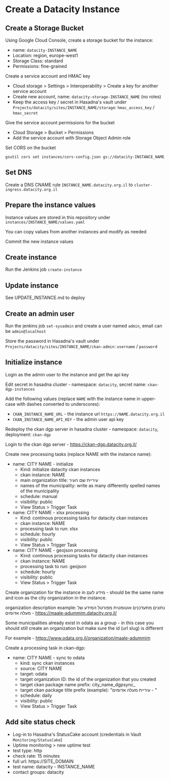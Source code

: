 # Create a Datacity Instance

## Create a Storage Bucket

Using Google Cloud Console, create a storage bucket for the instance:

* name: `datacity-INSTANCE_NAME`
* Location: region, europe-west1
* Storage Class: standard
* Permissions: fine-grained

Create a service account and HMAC key

* Cloud storage > Settings > Interoperability > Create a key for another service account
* Create new account, name: `datacity-storage-INSTANCE_NAME` (no roles)
* Keep the access key / secret in Hasadna's vault under `Projects/datacity/sites/INSTANCE_NAME/storage`: `hmac_access_key` / `hmac_secret`

Give the service account permissions for the bucket

* Cloud Storage > Bucket > Permissions
* Add the service account with Storage Object Admin role

Set CORS on the bucket

```
gsutil cors set instances/cors-config.json gs://datacity-INSTANCE_NAME
``` 

## Set DNS

Create a DNS CNAME rule `INSTANCE_NAME.datacity.org.il` to `cluster-ingress.datacity.org.il` 

## Prepare the instance values

Instance values are stored in this repository under `instances/INSTANCE_NAME/values.yaml`

You can copy values from another instances and modify as needed

Commit the new instance values

## Create instance

Run the Jenkins job `create-instance`

## Update instance

See UPDATE_INSTANCE.md to deploy

## Create an admin user

Run the jenkins job `set-sysadmin` and create a user named `admin`, email can be `admin@localhost`

Store the password in Hasadna's vault under `Projects/datacity/sites/INSTANCE_NAME/ckan-admin`: `username` / `password`

## Initialize instance

Login as the admin user to the instance and get the api key

Edit secret in hasadna cluster - namespace: `datacity`, secret name: `ckan-dgp-instances`

Add the following values (replace `NAME` with the instance name in upper-case with dashes converted to underscores):

* `CKAN_INSTANCE_NAME_URL` - the instance url `https://NAME.datacity.org.il`
* `CKAN_INSTANCE_NAME_API_KEY` - the admin user api key

Redeploy the ckan dgp server in hasadna cluster - namespace: `datacity`, deployment: `ckan-dgp`

Login to the ckan dgp server - https://ckan-dgp.datacity.org.il/

Create new processing tasks (replace NAME with the instance name):

* name: CITY NAME - initialize
  * Kind: initialize datacity ckan instances
  * ckan instance: NAME
  * main organization title: עיריית שם העיר
  * names of the municipality: write as many differently spelled names of the municipality
  * schedule: manual
  * visibility: public
  * View Status > Trigger Task
* name: CITY NAME - xlsx processing
  * Kind: continous processing tasks for datacity ckan instances
  * ckan instance: NAME
  * processing task to run: xlsx
  * schedule: hourly
  * visibility: public
  * View Status > Trigger Task
* name: CITY NAME - geojson processing
  * Kind: continous processing tasks for datacity ckan instances
  * ckan instance: NAME
  * processing task to run: geojson
  * schedule: hourly
  * visibility: public
  * View Status > Trigger Task

Create organization for the instance in מידע לעם - should be the same name and icon as the city organization in the instance.

organization description example: נתונים מתעדכנים אוטומטית מפורטל המידע של מעלה אדומים - https://maale-adummim.datacity.org.il/

Some municipalities already exist in odata as a group - in this case you should still create an organization but make sure the id (url slug) is different

For example - https://www.odata.org.il/organization/maale-adummim

Create a processing task in ckan-dgp:

* name: CITY NAME - sync to odata
  * kind: sync ckan instances
  * source: CITY NAME
  * target: odata
  * target organization ID: the id of the organization that you created
  * target ckan package name prefix: city_name_dgpsync_
  * target ckan package title prefix (example): "עיריית מעלה אדומים - " 
  * schedule: daily
  * visibility: public
  * View Status > Trigger Task

## Add site status check

* Log-in to Hasadna's StatusCake account (credentials in Vault `Monitoring/StatusCake`)
* Uptime monitoring > new uptime test
 * test type: http
 * check rate: 15 minutes
 * full url: https://SITE_DOMAIN
 * test name: datacity - INSTANCE_NAME
 * contact groups: datacity
